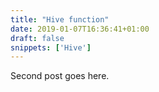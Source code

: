 ```yaml
---
title: "Hive function"
date: 2019-01-07T16:36:41+01:00
draft: false 
snippets: ['Hive']
---
```


Second post goes here.
